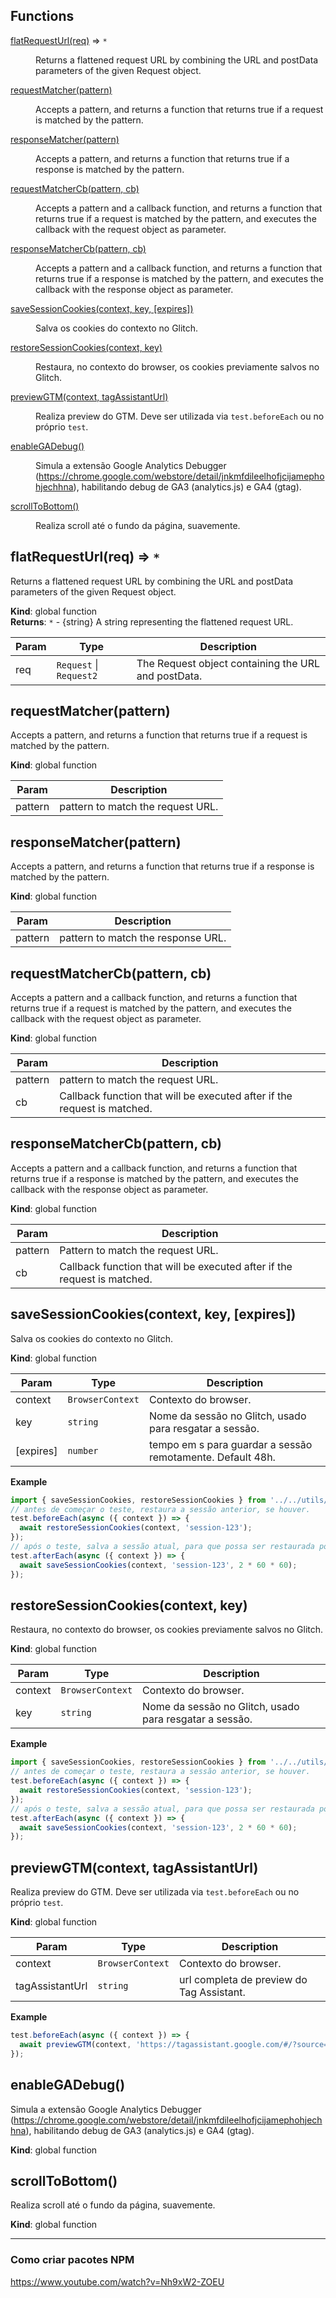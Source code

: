 ## Functions

<dl>
<dt><a href="#flatRequestUrl">flatRequestUrl(req)</a> ⇒ <code>*</code></dt>
<dd><p>Returns a flattened request URL by combining the URL and postData parameters
of the given Request object.</p>
</dd>
<dt><a href="#requestMatcher">requestMatcher(pattern)</a></dt>
<dd><p>Accepts a pattern, and returns a function that returns true if a
request is matched by the pattern.</p>
</dd>
<dt><a href="#responseMatcher">responseMatcher(pattern)</a></dt>
<dd><p>Accepts a pattern, and returns a function that returns true if a
response is matched by the pattern.</p>
</dd>
<dt><a href="#requestMatcherCb">requestMatcherCb(pattern, cb)</a></dt>
<dd><p>Accepts a pattern and a callback function, and returns a function that
returns true if a request is matched by the pattern, and executes the
callback with the request object as parameter.</p>
</dd>
<dt><a href="#responseMatcherCb">responseMatcherCb(pattern, cb)</a></dt>
<dd><p>Accepts a pattern and a callback function, and returns a function that
returns true if a response is matched by the pattern, and executes the
callback with the response object as parameter.</p>
</dd>
<dt><a href="#saveSessionCookies">saveSessionCookies(context, key, [expires])</a></dt>
<dd><p>Salva os cookies do contexto no Glitch.</p>
</dd>
<dt><a href="#restoreSessionCookies">restoreSessionCookies(context, key)</a></dt>
<dd><p>Restaura, no contexto do browser, os cookies previamente salvos no Glitch.</p>
</dd>
<dt><a href="#previewGTM">previewGTM(context, tagAssistantUrl)</a></dt>
<dd><p>Realiza preview do GTM. Deve ser utilizada via <code>test.beforeEach</code> ou no próprio <code>test</code>.</p>
</dd>
<dt><a href="#enableGADebug">enableGADebug()</a></dt>
<dd><p>Simula a extensão Google Analytics Debugger (<a href="https://chrome.google.com/webstore/detail/jnkmfdileelhofjcijamephohjechhna">https://chrome.google.com/webstore/detail/jnkmfdileelhofjcijamephohjechhna</a>),
habilitando debug de GA3 (analytics.js) e GA4 (gtag).</p>
</dd>
<dt><a href="#scrollToBottom">scrollToBottom()</a></dt>
<dd><p>Realiza scroll até o fundo da página, suavemente.</p>
</dd>
</dl>

<a name="flatRequestUrl"></a>

## flatRequestUrl(req) ⇒ <code>\*</code>
Returns a flattened request URL by combining the URL and postData parameters
of the given Request object.

**Kind**: global function  
**Returns**: <code>\*</code> - {string} A string representing the flattened request URL.  

| Param | Type | Description |
| --- | --- | --- |
| req | <code>Request</code> \| <code>Request2</code> | The Request object containing the URL and postData. |

<a name="requestMatcher"></a>

## requestMatcher(pattern)
Accepts a pattern, and returns a function that returns true if a
request is matched by the pattern.

**Kind**: global function  

| Param | Description |
| --- | --- |
| pattern | pattern to match the request URL. |

<a name="responseMatcher"></a>

## responseMatcher(pattern)
Accepts a pattern, and returns a function that returns true if a
response is matched by the pattern.

**Kind**: global function  

| Param | Description |
| --- | --- |
| pattern | pattern to match the response URL. |

<a name="requestMatcherCb"></a>

## requestMatcherCb(pattern, cb)
Accepts a pattern and a callback function, and returns a function that
returns true if a request is matched by the pattern, and executes the
callback with the request object as parameter.

**Kind**: global function  

| Param | Description |
| --- | --- |
| pattern | pattern to match the request URL. |
| cb | Callback function that will be executed after if the request is matched. |

<a name="responseMatcherCb"></a>

## responseMatcherCb(pattern, cb)
Accepts a pattern and a callback function, and returns a function that
returns true if a response is matched by the pattern, and executes the
callback with the response object as parameter.

**Kind**: global function  

| Param | Description |
| --- | --- |
| pattern | Pattern to match the request URL. |
| cb | Callback function that will be executed after if the request is matched. |

<a name="saveSessionCookies"></a>

## saveSessionCookies(context, key, [expires])
Salva os cookies do contexto no Glitch.

**Kind**: global function  

| Param | Type | Description |
| --- | --- | --- |
| context | <code>BrowserContext</code> | Contexto do browser. |
| key | <code>string</code> | Nome da sessão no Glitch, usado para resgatar a sessão. |
| [expires] | <code>number</code> | tempo em s para guardar a sessão remotamente. Default 48h. |

**Example**  
```typescript
import { saveSessionCookies, restoreSessionCookies } from '../../utils/helpers';
// antes de começar o teste, restaura a sessão anterior, se houver.
test.beforeEach(async ({ context }) => {
  await restoreSessionCookies(context, 'session-123');
});
// após o teste, salva a sessão atual, para que possa ser restaurada posteriormente.
test.afterEach(async ({ context }) => {
  await saveSessionCookies(context, 'session-123', 2 * 60 * 60);
});
```
<a name="restoreSessionCookies"></a>

## restoreSessionCookies(context, key)
Restaura, no contexto do browser, os cookies previamente salvos no Glitch.

**Kind**: global function  

| Param | Type | Description |
| --- | --- | --- |
| context | <code>BrowserContext</code> | Contexto do browser. |
| key | <code>string</code> | Nome da sessão no Glitch, usado para resgatar a sessão. |

**Example**  
```typescript
import { saveSessionCookies, restoreSessionCookies } from '../../utils/helpers';
// antes de começar o teste, restaura a sessão anterior, se houver.
test.beforeEach(async ({ context }) => {
  await restoreSessionCookies(context, 'session-123');
});
// após o teste, salva a sessão atual, para que possa ser restaurada posteriormente.
test.afterEach(async ({ context }) => {
  await saveSessionCookies(context, 'session-123', 2 * 60 * 60);
});
```
<a name="previewGTM"></a>

## previewGTM(context, tagAssistantUrl)
Realiza preview do GTM. Deve ser utilizada via `test.beforeEach` ou no próprio `test`.

**Kind**: global function  

| Param | Type | Description |
| --- | --- | --- |
| context | <code>BrowserContext</code> | Contexto do browser. |
| tagAssistantUrl | <code>string</code> | url completa de preview do Tag Assistant. |

**Example**  
```typescript
test.beforeEach(async ({ context }) => {
  await previewGTM(context, 'https://tagassistant.google.com/#/?source=TAG_MANAGER&id=GTM-123&gtm_auth=456&gtm_preview=env-913&cb=1051629219902535');
});
```
<a name="enableGADebug"></a>

## enableGADebug()
Simula a extensão Google Analytics Debugger (https://chrome.google.com/webstore/detail/jnkmfdileelhofjcijamephohjechhna),
habilitando debug de GA3 (analytics.js) e GA4 (gtag).

**Kind**: global function  
<a name="scrollToBottom"></a>

## scrollToBottom()
Realiza scroll até o fundo da página, suavemente.

**Kind**: global function  

---

### Como criar pacotes NPM
https://www.youtube.com/watch?v=Nh9xW2-ZOEU